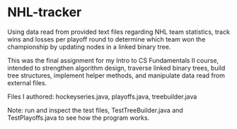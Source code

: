 # NHL-tracker
Using data read from provided text files regarding NHL team statistics, track wins and losses per playoff round to determine which team won the championship by updating nodes in a linked binary tree. 

This was the final assignment for my Intro to CS Fundamentals II course, intended to strengthen algorithm design, traverse linked binary trees, build tree structures, implement helper methods, and manipulate data read from external files. 

Files I authored: hockeyseries.java, playoffs.java, treebuilder.java

Note: run and inspect the test files, TestTreeBuilder.java and TestPlayoffs.java to see how the program works.
